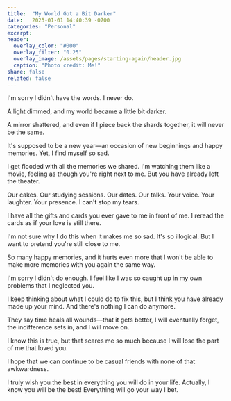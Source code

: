 ```yaml
---
title:  "My World Got a Bit Darker"
date:   2025-01-01 14:40:39 -0700
categories: "Personal"
excerpt: 
header:
  overlay_color: "#000"
  overlay_filter: "0.25"
  overlay_image: /assets/pages/starting-again/header.jpg
  caption: "Photo credit: Me!"
share: false
related: false
---
```


I'm sorry I didn't have the words. I never do.

A light dimmed, and my world became a little bit darker.

A mirror shattered, and even if I piece back the shards together, it will never be the same.

It's supposed to be a new year—an occasion of new beginnings and happy memories. Yet, I find myself so sad.

I get flooded with all the memories we shared. I'm watching them like a movie, feeling as though you're right next to me. But you have already left the theater.

Our cakes. Our studying sessions. Our dates. Our talks. Your voice. Your laughter. Your presence.
I can't stop my tears.

I have all the gifts and cards you ever gave to me in front of me. I reread the cards as if your love is still there.

I'm not sure why I do this when it makes me so sad. It's so illogical. But I want to pretend you're still close to me.

So many happy memories, and it hurts even more that I won't be able to make more memories with you again the same way.

I'm sorry I didn't do enough. I feel like I was so caught up in my own problems that I neglected you.

I keep thinking about what I could do to fix this, but I think you have already made up your mind. And there's nothing I can do anymore.

They say time heals all wounds—that it gets better, I will eventually forget, the indifference sets in, and I will move on.

I know this is true, but that scares me so much because I will lose the part of me that loved you.

I hope that we can continue to be casual friends with none of that awkwardness.

I truly wish you the best in everything you will do in your life. Actually, I know you will be the best! Everything will go your way I bet.
